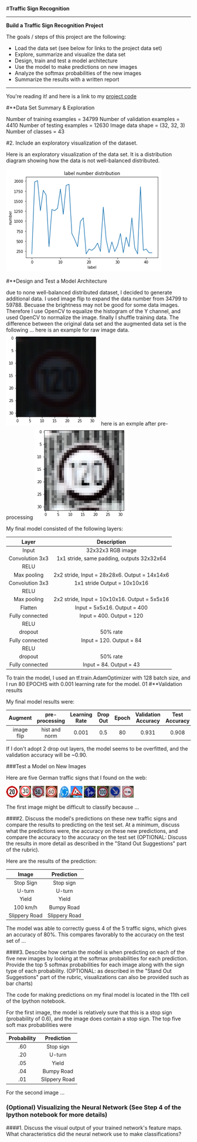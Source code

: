 #**Traffic Sign Recognition** 

---

**Build a Traffic Sign Recognition Project**

The goals / steps of this project are the following:
* Load the data set (see below for links to the project data set)
* Explore, summarize and visualize the data set
* Design, train and test a model architecture
* Use the model to make predictions on new images
* Analyze the softmax probabilities of the new images
* Summarize the results with a written report


[//]: # (Image References)

[image1]: ./examples/data_visualize.png "data visualize"
[image2]: ./examples/raw.png "raw image"
[image3]: ./examples/pre-processimg.png "pre-processing"
[image4]: ./traffic-signs-data/private/0-1.jpg "Traffic Sign 1"
[image5]: ./traffic-signs-data/private/1-1.jpg "Traffic Sign 2"
[image6]: ./traffic-signs-data/private/2-1.jpg "Traffic Sign 3"
[image7]: ./traffic-signs-data/private/3-1.jpg "Traffic Sign 4"
[image8]: ./traffic-signs-data/private/40-1.jpg "Traffic Sign 5"
[image9]: ./traffic-signs-data/private/25-1.jpg "Traffic Sign 6"
[image10]: ./traffic-signs-data/private/36-1.jpg "Traffic Sign 7"
[image11]: ./traffic-signs-data/private/7-1.jpg "Traffic Sign 8"
[image12]: ./traffic-signs-data/private/38-1.jpg "Traffic Sign 9"
[image13]: ./traffic-signs-data/private/9-1.jpg "Traffic Sign 10"

---


You're reading it! and here is a link to my [project code](https://github.com/louietsai/CarND-Traffic-Sign-Classifier-Project/blob/master/Traffic_Sign_Classifier.ipynb)

#**Data Set Summary & Exploration


Number of training examples = 34799
Number of validation examples = 4410
Number of testing examples = 12630
Image data shape = (32, 32, 3)
Number of classes = 43

#2. Include an exploratory visualization of the dataset.

Here is an exploratory visualization of the data set. It is a distribution diagram showing how the data is not well-balanced distributed.

![alt text][image1]

#**Design and Test a Model Architecture

due to none well-balanced distributed dataset, I decided to generate additional data.
I used image flip to expand the data number from 34799 to 59788.
Becuase the brightness may not be good for some data images.
Therefore I use OpenCV to equalize the histogram of the Y channel, and used OpenCV to normalize the image.
finally I shuffle training data.
The difference between the original data set and the augmented data set is the following ... 
here is an example for raw image data.
![alt text][image2]
here is an exmple after pre-processing
![alt text][image3]





My final model consisted of the following layers:

| Layer         		|     Description	        					| 
|:---------------------:|:---------------------------------------------:| 
| Input         		| 32x32x3 RGB image   							| 
| Convolution 3x3     	| 1x1 stride, same padding, outputs 32x32x64 	|
| RELU					|												|
| Max pooling	      	| 2x2 stride,  Input = 28x28x6. Output = 14x14x6	|
| Convolution 3x3	    | 1x1 stride Output = 10x10x16									|
| RELU					|												|
| Max pooling	      	| 2x2 stride, Input = 10x10x16. Output = 5x5x16 |
| Flatten |  Input = 5x5x16. Output = 400
| Fully connected		| Input = 400. Output = 120       									|
| RELU					|												|
| dropout | 50% rate |
| Fully connected		| Input = 120. Output = 84 |
| RELU					|												|
| dropout | 50% rate |
| Fully connected		| Input = 84. Output = 43 |

 


To train the model, I used an tf.train.AdamOptimizer with 128 batch size, and I run 80 EPOCHS with 0.001 learning rate for the model.
01
#**Validation results

My final model results were:

| Augment    | pre-processing | Learning Rate	| Drop Out	| Epoch | Validation Accuracy	| Test Accuracy	| 
|:----------:|:--------------:|:-------------:| :-------:|:-----:|:-------------------:|:-------------:|
| image flip | hist and norm  | 0.001         |  0.5     |  80   |     0.931           |    0.908      |

If I don't adopt 2 drop out layers, the model seems to be overfitted, and the validation accuracy will be ~0.90.


 

###Test a Model on New Images



Here are five German traffic signs that I found on the web:

![alt text][image4] ![alt text][image5] ![alt text][image6] 
![alt text][image7] ![alt text][image8]![alt text][image9] 
![alt text][image10] ![alt text][image11]![alt text][image12] 
![alt text][image13]

The first image might be difficult to classify because ...

####2. Discuss the model's predictions on these new traffic signs and compare the results to predicting on the test set. At a minimum, discuss what the predictions were, the accuracy on these new predictions, and compare the accuracy to the accuracy on the test set (OPTIONAL: Discuss the results in more detail as described in the "Stand Out Suggestions" part of the rubric).

Here are the results of the prediction:

| Image			        |     Prediction	        					| 
|:---------------------:|:---------------------------------------------:| 
| Stop Sign      		| Stop sign   									| 
| U-turn     			| U-turn 										|
| Yield					| Yield											|
| 100 km/h	      		| Bumpy Road					 				|
| Slippery Road			| Slippery Road      							|


The model was able to correctly guess 4 of the 5 traffic signs, which gives an accuracy of 80%. This compares favorably to the accuracy on the test set of ...

####3. Describe how certain the model is when predicting on each of the five new images by looking at the softmax probabilities for each prediction. Provide the top 5 softmax probabilities for each image along with the sign type of each probability. (OPTIONAL: as described in the "Stand Out Suggestions" part of the rubric, visualizations can also be provided such as bar charts)

The code for making predictions on my final model is located in the 11th cell of the Ipython notebook.

For the first image, the model is relatively sure that this is a stop sign (probability of 0.6), and the image does contain a stop sign. The top five soft max probabilities were

| Probability         	|     Prediction	        					| 
|:---------------------:|:---------------------------------------------:| 
| .60         			| Stop sign   									| 
| .20     				| U-turn 										|
| .05					| Yield											|
| .04	      			| Bumpy Road					 				|
| .01				    | Slippery Road      							|


For the second image ... 

### (Optional) Visualizing the Neural Network (See Step 4 of the Ipython notebook for more details)
####1. Discuss the visual output of your trained network's feature maps. What characteristics did the neural network use to make classifications?


